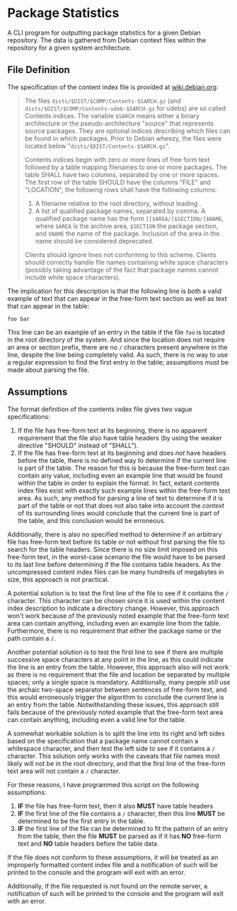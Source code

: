Package Statistics
==================

A CLI program for outputting package statistics for a given Debian repository. The data is gathered from Debian context files within the repository for a given system architecture.

File Definition
---------------
The specification of the content index file is provided at [wiki.debian.org](https://wiki.debian.org/DebianRepository/Format?action=show&redirect=RepositoryFormat#A.22Contents.22_indices):

> The files `dists/$DIST/$COMP/Contents-$SARCH.gz` (and `dists/$DIST/$COMP/Contents-udeb-$SARCH.gz` for udebs) are so called Contents indices. The variable `$SARCH` means either a binary architecture or the pseudo-architecture "source" that represents source packages. They are optional indices describing which files can be found in which packages. Prior to Debian wheezy, the files were located below "`dists/$DIST/Contents-$SARCH.gz`".
>
> Contents indices begin with zero or more lines of free form text followed by a table mapping filenames to one or more packages. The table SHALL have two columns, separated by one or more spaces. The first row of the table SHOULD have the columns "FILE" and "LOCATION", the following rows shall have the following columns:
>
> 1. A filename relative to the root directory, without leading .
> 2. A list of qualified package names, separated by comma. A qualified package name has the form `[[$AREA/]$SECTION/]$NAME`, where `$AREA` is the archive area, `$SECTION` the package section, and `$NAME` the name of the package. Inclusion of the area in the name should be considered deprecated.
>
> Clients should ignore lines not conforming to this scheme. Clients should correctly handle file names containing white space characters (possibly taking advantage of the fact that package names cannot include white space characters).

The implication for this description is that the following line is both a valid example of text that can appear in the free-form text section as well as text that can appear in the table:

    foo bar

This line can be an example of an entry in the table if the file `foo` is located in the root directory of the system. And since the location does not require an area or section prefix, there are no `/` characters present anywhere in the line, despite the line being completely valid. As such, there is no way to use a regular expression to find the first entry in the table; assumptions must be made about parsing the file.

Assumptions
-----------
The format definition of the contents index file gives two vague specifications:

1. If the file has free-form text at its beginning, there is no apparent requirement that the file also have table headers (by using the weaker directive "SHOULD" instead of "SHALL").
2. If the file has free-form text at its beginning and does *not* have headers before the table, there is no defined way to determine if the current line is part of the table. The reason for this is because the free-form text can contain any value, including even an example line that would be found within the table in order to explain the format. In fact, extant contents index files exist with exactly such example lines within the free-form text area. As such, any method for parsing a line of text to determine if it is part of the table or not that does not also take into account the *context* of its surrounding lines would conclude that the current line is part of the table, and this conclusion would be erroneous.

Additionally, there is also no specified method to determine if an arbitrary file has free-form text before its table or not without first parsing the file to search for the table headers. Since there is no size limit imposed on this free-form text, in the worst-case scenario the file would have to be parsed to its last line before determining if the file contains table headers. As the uncompressed content index files can be many hundreds of megabytes in size, this approach is not practical.

A potential solution is to test the first line of the file to see if it contains the `/` character. This character can be chosen since it is used within the content index description to indicate a directory change. However, this approach won't work because of the previously noted example that the free-form text area can contain anything, including even an example line from the table. Furthermore, there is no requirement that either the package name or the path contain a `/`.

Another potential solution is to test the first line to see if there are multiple successive space characters at any point in the line, as this could indicate the line is an entry from the table. However, this approach also will not work as there is no requirement that the file and location be separated by multiple spaces; only a single space is mandatory. Additionally, many people still use the archaic two-space separator between sentences of free-form text, and this would erroneously trigger the algorithm to conclude the current line is an entry from the table. Notwithstanding these issues, this approach still fails because of the previously noted example that the free-form text area can contain anything, including even a valid line for the table.

A somewhat workable solution is to split the line into its right and left sides based on the specification that a package name cannot contain a whitespace character, and then test the left side to see if it contains a `/` character. This solution only works with the caveats that file names most likely will not be in the root directory, and that the first line of the free-form text area will not contain a `/` character.

For these reasons, I have programmed this script on the following assumptions:
1. **IF** the file has free-form text, then it also **MUST** have table headers
2. **IF** the first line of the file contains a `/` character, then this line **MUST** be determined to be the first entry in the table.
3. **IF** the first line of the file can be determined to fit the pattern of an entry from the table, then the file **MUST** be parsed as if it has **NO** free-form text and **NO** table headers before the table data.

If the file does not conform to these assumptions, it will be treated as an improperly formatted content index file and a notification of such will be printed to the console and the program will exit with an error.

Additionally, if the file requested is not found on the remote server, a notification of such will be printed to the console and the program will exit with an error.
